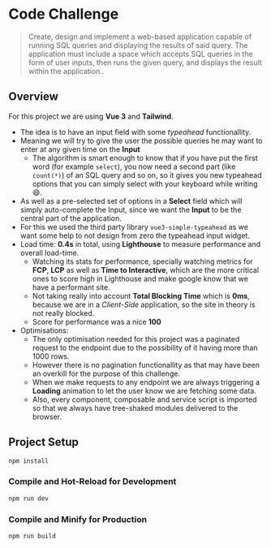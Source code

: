 # Code Challenge

> Create, design and implement a web-based application capable of running SQL queries and displaying the results of said query. The application must include a space which accepts SQL queries in the form of user inputs, then runs the given query, and displays the result within the application..

## Overview

For this project we are using **Vue 3** and **Tailwind**.
- The idea is to have an input field with some *typeahead* functionallity.
- Meaning we will try to give the user the possible queries he may want to enter at any given time on the **Input**
  - The algorithm is smart enough to know that if you have put the first word (for example `select`), you now need a second part (like `count(*)`) of an SQL query and so on, so it gives you new typeahead options that you can simply select with your keyboard while writing 😄.
- As well as a pre-selected set of options in a **Select** field which will simply auto-complete the Input, since we want the **Input** to be the central part of the application.
- For this we used the third party library `vue3-simple-typeahead` as we want some help to not design from zero the typeahead input widget.
- Load time: **0.4s** in total, using **Lighthouse** to measure performance and overall load-time.
  - Watching its stats for performance, specially watching metrics for **FCP**, **LCP** as well as **Time to Interactive**, which are the more critical ones to score high in Lighthouse and make google know that we have a performant site.
  - Not taking really into account **Total Blocking Time** which is **0ms**, because we are in a *Client-Side* application, so the site in theory is not really blocked.
  - Score for performance was a nice **100**
- Optimisations: 
  - The only optimisation needed for this project was a paginated request to the endpoint due to the possibility of it having more than 1000 rows.
  - However there is no pagination functionallity as that may have been an overkill for the purpose of this challenge.
  - When we make requests to any endpoint we are always triggering a **Loading** animation to let the user know we are fetching some data.
  - Also, every component, composable and service script is imported so that we always have tree-shaked modules delivered to the browser.


## Project Setup

```sh
npm install
```

### Compile and Hot-Reload for Development

```sh
npm run dev
```

### Compile and Minify for Production

```sh
npm run build
```

